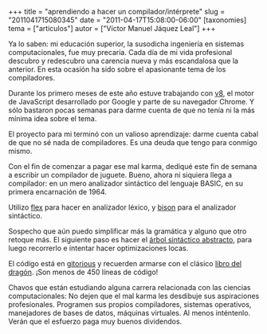 +++
title = "aprendiendo a hacer un compilador/intérprete"
slug = "2011041715080345"
date = "2011-04-17T15:08:00-06:00"
[taxonomies]
tema = ["articulos"]
autor = ["Víctor Manuel Jáquez Leal"]
+++

Ya lo saben: mi educación superior, la susodicha ingeniería en sistemas
computacionales, fue muy precaria. Cada día de mi vida profesional
descubro y redescubro una carencia nueva y más escandalosa que la
anterior. En esta ocasión ha sido sobre el apasionante tema de los
compiladores.

Durante los primero meses de este año estuve trabajando con
[v8](https://code.google.com/p/v8/), el motor de JavaScript desarrollado
por Google y parte de su navegador Chrome. Y sólo bastaron pocas semanas
para darme cuenta de que no tenía ni la más mínima idea sobre el tema.

El proyecto para mi terminó con un valioso aprendizaje: darme cuenta
cabal de que no sé nada de compiladores. Es una deuda que tengo para
conmigo mismo.

Con el fin de comenzar a pagar ese mal karma, dediqué este fin de semana
a escribir un compilador de juguete. Bueno, ahora ni siquiera llega a
compilador: en un mero analizador sintáctico del lenguaje BASIC, en su
primera encarnación de 1964.

Utilizo [flex](http://flex.sourceforge.net/) para hacer en analizador
léxico, y [bison](http://www.gnu.org/software/bison/) para el analizador
sintáctico.

Sospecho que aún puedo simplificar más la gramática y alguno que otro
retoque más. El siguiente paso es hacer el [árbol sintáctico
abstracto](https://secure.wikimedia.org/wikipedia/en/wiki/Abstract_syntax_tree),
para luego recorrerlo e intentar hacer optimizaciones locas.

El código está en
[gitorious](https://gitorious.org/vjaquez-misc/basic64) y recuerden
armarse con el clásico [libro del
dragón](https://secure.wikimedia.org/wikipedia/en/wiki/Compilers:_Principles,_Techniques,_and_Tools).
¡Son menos de 450 líneas de código!

Chavos que están estudiando alguna carrera relacionada con las ciencias
computacionales: No dejen que el mal karma les desdibuje sus
aspiraciones profesionales. Programen sus propios compiladores, sistemas
operativos, manejadores de bases de datos, máquinas virtuales. Al menos
inténtenlo. Verán que el esfuerzo paga muy buenos dividendos.
